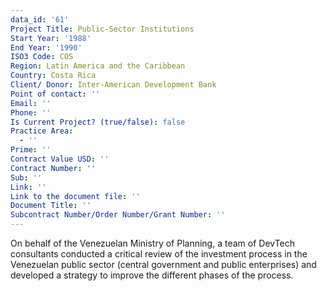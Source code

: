 ```yaml
---
data_id: '61'
Project Title: Public-Sector Institutions
Start Year: '1988'
End Year: '1990'
ISO3 Code: COS
Region: Latin America and the Caribbean
Country: Costa Rica
Client/ Donor: Inter-American Development Bank
Point of contact: ''
Email: ''
Phone: ''
Is Current Project? (true/false): false
Practice Area:
  - ''
Prime: ''
Contract Value USD: ''
Contract Number: ''
Sub: ''
Link: ''
Link to the document file: ''
Document Title: ''
Subcontract Number/Order Number/Grant Number: ''
---
```


On behalf of the Venezuelan Ministry of Planning, a team of DevTech consultants conducted a critical review of the investment process in the Venezuelan public sector (central government and public enterprises) and developed a strategy to improve the different phases of the process.
